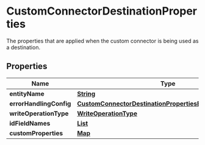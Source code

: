 

# CustomConnectorDestinationProperties

The properties that are applied when the custom connector is being used as a destination.

## Properties

| Name | Type | Description | Notes |
|------------ | ------------- | ------------- | -------------|
|**entityName** | [**String**](String.md) |  |  |
|**errorHandlingConfig** | [**CustomConnectorDestinationPropertiesErrorHandlingConfig**](CustomConnectorDestinationPropertiesErrorHandlingConfig.md) |  |  [optional] |
|**writeOperationType** | [**WriteOperationType**](WriteOperationType.md) |  |  [optional] |
|**idFieldNames** | [**List**](List.md) |  |  [optional] |
|**customProperties** | [**Map**](Map.md) |  |  [optional] |



